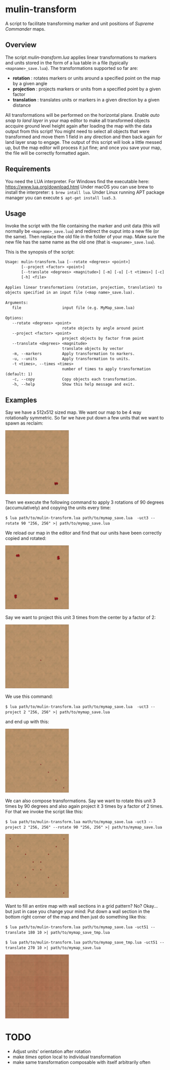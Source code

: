 # mulin-transform

A script to facilitate transforming marker and unit positions of *Supreme Commander* maps.


## Overview

The script *mulin-transform.lua* applies linear transformations to markers and units stored in the form of a lua table in a file (typically `<mapname>_save.lua`). The transformations supported so far are:

* **rotation**    : rotates markers or units around a specified point on the map by a given angle
* **projection**  : projects markers or units from a specified point by a given factor
* **translation** : translates units or markers in a given direction by a given distance 

All transformations will be performed on the horizontal plane. Enable *auto snap to land layer* in your map editor to make all transformed objects accquire ground level height again after loading the map with the data output from this script! You might need to select all objects that were transformed and move them 1 field in any direction and then back again for land layer snap to engage. The output of this script will look a little messed up, but the map editor will process it jut fine; and once you save your map, the file will be correctly formatted again.


## Requirements

You need the LUA interpreter. For Windows find the executable here: https://www.lua.org/download.html
Under macOS you can use brew to install the interpreter: `$ brew intall lua`. Under Linux running APT package manager you can execute `$ apt-get install lua5.3`.


## Usage

Invoke the script with the file containing the marker and unit data (this will normally be `<mapname>_save.lua`) and redirect the ouput into a new file (or the same). Then replace the old file in the folder of your map. Make sure the new file has the same name as the old one (that is `<mapname>_save.lua`).

This is the synopsis of the script:
```
Usage: mulin-transform.lua [--rotate <degrees> <point>]
       [--project <factor> <point>]
       [--translate <degrees> <magnitude>] [-m] [-u] [-t <times>] [-c]
       [-h] <file>

Applies linear transformations (rotation, projection, translation) to objects specified in an input file (<map name>_save.lua).

Arguments:
   file                  input file (e.g. MyMap_save.lua)

Options:
   --rotate <degrees> <point>
                         rotate objects by angle around point
   --project <factor> <point>
                         project objects by factor from point
   --translate <degrees> <magnitude>
                         translate objects by vector
   -m, --markers         Apply transformation to markers.
   -u, --units           Apply transformation to units.
   -t <times>, --times <times>
                         number of times to apply transformation (default: 1)
   -c, --copy            Copy objects each transformation.
   -h, --help            Show this help message and exit.
```


## Examples

Say we have a 512x512 sized map. We want our map to be 4 way rotationally symmetric. So far we have put down a few units that we want to spawn as reclaim:

<img src=".data/rotation1.jpg" width="200">

Then we execute the following command to apply 3 rotations of 90 degrees (accumulatively) and copying the units every time:

`$ lua path/to/mulin-transform.lua path/to/mymap_save.lua  -uct3 --rotate 90 "256, 256" >| path/to/mymap_save.lua`

We reload our map in the editor and find that our units have been correctly copied and rotated:

<img src=".data/rotation2.jpg" width="200">

Say we want to project this unit 3 times from the center by a factor of 2:

<img src=".data/projection1.jpg" width="200">

We use this command:

`$ lua path/to/mulin-transform.lua path/to/mymap_save.lua  -uct3 --project 2 "256, 256" >| path/to/mymap_save.lua`

and end up with this:

<img src=".data/projection2.jpg" width="200">

We can also compose transformations. Say we want to rotate this unit 3 times by 90 degrees and also again project it 3 times by a factor of 2 times. For that we invoke the script like this:

`$ lua path/to/mulin-transform.lua math/to/mymap_save.lua -uct3 --project 2 "256, 256" --rotate 90 "256, 256" >| path/to/mymap_save.lua`

<img src=".data/projrot.jpg" width="200">

Want to fill an entire map with wall sections in a grid pattern? No? Okay... but just in case you change your mind: Put down a wall section in the bottom right corner of the map and then just do something like this:

`$ lua path/to/mulin-transform.lua path/to/mymap_save.lua -uct51 --translate 180 10 >| path/to/mymap_save_tmp.lua`

`$ lua path/to/mulin-transform.lua path/to/mymap_save_tmp.lua -uct51 --translate 270 10 >| path/to/mymap_save.lua`

<img src=".data/grid.jpg" width="200">

# TODO

- Adjust units' orientation after rotation
- make *times* option local to individual transformation
- make same transformation composable with itself arbitrarily often

